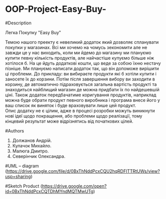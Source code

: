 # OOP-Project-Easy-Buy-

#Description

Легка Покупку "Easy Buy"

	
Темою нашого преекту є невеликий додаток який дозволяє спланувати покупки у магазинах. Всі ми хочемо на чомусь зекономити але не завжди це у нас виходить, коли ми йдемо до магазину ми плануємо купити певну кількість продуктів, але найчастіше купуємо більше ніж хотілося б. На це йдуть додаткові кошти, що веде за собою їхню нестачу пізніше.
	Ми плануємо написати додаток так, що він допоможе вирішити ці проблеми. До прикладу: ви вибираєте продукти які б хотіли купити і заносете їх до корзини. Потім після завершення вибору ви заходити в корзину, де автоматично підраховується загальна вартість продукті та знаходиться найблищий магазин де можна придбати їх по найдешевшій ціні. Також додаток передбачатиме коригування продуктів, наприклад можна буде обрати продукт певного виробника і програма внесе його у ваш список як виняток і буде враховувати лише цей продукт.   
	Опис додатку не є цілим, адже в процесі розробки можуть виникнути нові ідеї щодо покращення, або проблеми щодо реалізації, тому кінцевий результат може відрізнятись від початкових цілей.

#Authors

1. Должанов Андрій.
2. Кулачок Михайло.
3. Малюга Дмитро.
4. Северінчик Олександра.

#UML – diagram
(https://drive.google.com/file/d/0BxThNddPcxCQU2hqRDFITTRtUWs/view?usp=sharing)

#Sketch Product
(https://drive.google.com/open?id=0BxThNddPcxCQTDhMYndMQTMwUTg)

